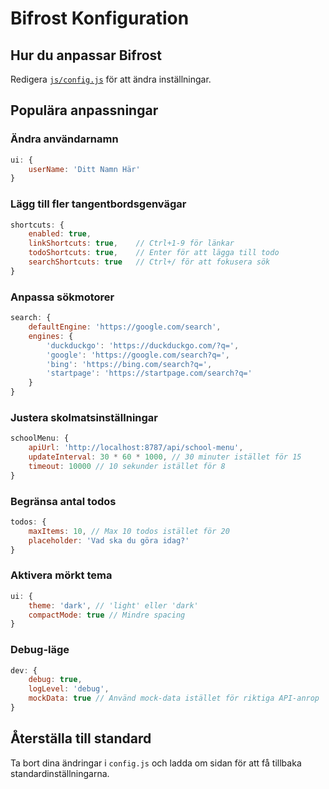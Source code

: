# Bifrost Konfiguration

## Hur du anpassar Bifrost

Redigera [`js/config.js`](js/config.js) för att ändra inställningar.

## Populära anpassningar

### Ändra användarnamn
```js
ui: {
    userName: 'Ditt Namn Här'
}
```

### Lägg till fler tangentbordsgenvägar
```js
shortcuts: {
    enabled: true,
    linkShortcuts: true,    // Ctrl+1-9 för länkar
    todoShortcuts: true,    // Enter för att lägga till todo
    searchShortcuts: true   // Ctrl+/ för att fokusera sök
}
```

### Anpassa sökmotorer
```js
search: {
    defaultEngine: 'https://google.com/search',
    engines: {
        'duckduckgo': 'https://duckduckgo.com/?q=',
        'google': 'https://google.com/search?q=',
        'bing': 'https://bing.com/search?q=',
        'startpage': 'https://startpage.com/search?q='
    }
}
```

### Justera skolmatsinställningar
```js
schoolMenu: {
    apiUrl: 'http://localhost:8787/api/school-menu',
    updateInterval: 30 * 60 * 1000, // 30 minuter istället för 15
    timeout: 10000 // 10 sekunder istället för 8
}
```

### Begränsa antal todos
```js
todos: {
    maxItems: 10, // Max 10 todos istället för 20
    placeholder: 'Vad ska du göra idag?'
}
```

### Aktivera mörkt tema
```js
ui: {
    theme: 'dark', // 'light' eller 'dark'
    compactMode: true // Mindre spacing
}
```

### Debug-läge
```js
dev: {
    debug: true,
    logLevel: 'debug',
    mockData: true // Använd mock-data istället för riktiga API-anrop
}
```

## Återställa till standard

Ta bort dina ändringar i `config.js` och ladda om sidan för att få tillbaka standardinställningarna.